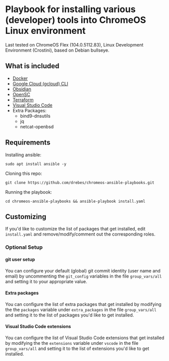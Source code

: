 # Playbook for installing various (developer) tools into ChromeOS Linux environment

Last tested on ChromeOS Flex (104.0.5112.83), Linux Development Environment (Crostini), based on Debian bullseye.

## What is included

* [Docker](https://docs.docker.com/engine/install/debian/)
* [Google Cloud  (gcloud) CLI](https://cloud.google.com/sdk/docs/install#deb)
* [Obsidian](https://flathub.org/apps/details/md.obsidian.Obsidian)
* [OpenSC](https://github.com/OpenSC/OpenSC/wiki)
* [Terraform](https://www.terraform.io/cli/install/apt)
* [Visual Studio Code](https://code.visualstudio.com/docs/setup/linux)
* Extra Packages:
  * bind9-dnsutils
  * jq
  * netcat-openbsd

## Requirements

Installing ansible:

```shell
sudo apt install ansible -y
```

Cloning this repo:

```shell
git clone https://github.com/drebes/chromeos-ansible-playbooks.git
```

Running the playbook:

```shell
cd chromeos-ansible-playbooks && ansible-playbook install.yaml
```

## Customizing

If you'd like to customize the list of packages that get installed, edit `install.yaml` and
remove/modify/comment out the corresponding roles.

### Optional Setup

#### git user setup

You can configure your default (global) git commit identity (user name and email) by uncommenting
the `git_config` variables in the file `group_vars/all` and setting it to your appropriate value.

#### Extra packages

You can configure the list of extra packages that get installed by modifying the 
the `packages` variable under `extra_packages` in the file `group_vars/all` and setting it to the list of packages
you'd like to get installed.

#### Visual Studio Code extensions

You can configure the list of Visual Studio Code extensions that get installed by modifying the 
the `extensions` variable under `vscode` in the file `group_vars/all` and setting it to the list of extensions
you'd like to get installed.